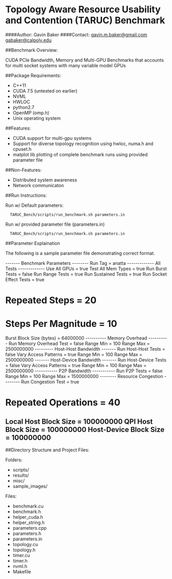 # Topology Aware Resource Usability and Contention (TARUC) Benchmark

####Author: Gavin Baker
####Contact:
            gavin.m.baker@gmail.com
            gabaker@calpoly.edu

##Benchmark Overview:

CUDA PCIe Bandwidth, Memory and Multi-GPU Benchmarks that accounts for multi socket systems with many variable model GPUs


##Package Requirements:

- C++11
- CUDA 7.5 (untested on earlier)
- NVML
- HWLOC
- python2.7
- OpenMP (omp.h)
- Unix operating system

##Features:
- CUDA support for multi-gpu systems
- Support for diverse topology recognition using hwloc, numa.h and cpuset.h 
- matplot lib plotting of complete benchmark runs using provided parameter file

##Non-Features:
- Distributed system awareness
- Network communicaton

##Run Instructions:

Run w/ Default parameters:

      TARUC_Bench/scripts/run_benchmark.sh parameters.in

Run w/ provided parameter file (parameters.in)

      TARUC_Bench/scripts/run_benchmark.sh parameters.in

##Parameter Explaination

The following is a sample parameter file demonstrating correct format. 

   ------- Benchmark Parameters --------
   Run Tag = anatta
   ------------- All Tests -------------
   Use All GPUs = true
   Test All Mem Types = true
   Run Burst Tests = false
   Run Range Tests = true
   Run Sustained Tests = true
   Run Socket Effect Tests = true
   # Repeated Steps = 20
   # Steps Per Magnitude = 10
   Burst Block Size (bytes) = 64000000
   ---------- Memory Overhead ----------
   Run Memory Overhead Test = false
   Range Min = 100
   Range Max = 2500000000
   --------- Host-Host Bandwidth -------
   Run Host-Host Tests = false
   Vary Access Patterns = true
   Range Min = 100
   Range Max = 2500000000
   ------- Host-Device Bandwidth -------
   Run Host-Device Tests = false
   Vary Access Patterns = true
   Range Min = 100
   Range Max = 2500000000
   ----------- P2P Bandwidth -----------
   Run P2P Tests = false
   Range Min = 100
   Range Max = 1500000000
   -------- Resource Congestion --------
   Run Congestion Test = true
   # Repeated Operations = 40
   Local Host Block Size =  100000000
   QPI Host Block Size =    100000000
   Host-Device Block Size = 100000000
   -------------------------------------



##Directory Structure and Project Files:

Folders:

- scripts/
- results/
- misc/
- sample_images/

Files:

- benchmark.cu
- benchmark.h
- helper_cuda.h
- helper_string.h
- parameters.cpp
- parameters.h
- parameters.in
- topology.cu
- topology.h
- timer.cu
- timer.h
- nvml.h
- Makefile
